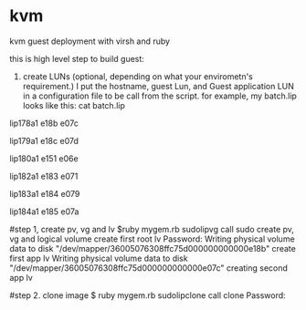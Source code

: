 kvm
===

kvm guest deployment with virsh and ruby

this is high level step to build guest:

1. create LUNs  (optional, depending on what your envirometn's requirement.)
I put the hostname, guest Lun, and Guest application LUN in a configuration file to be call from the script.
for example,  my batch.lip looks like this:
cat batch.lip

lip178a1        e18b    e07c

lip179a1        e18c    e07d

lip180a1        e151    e06e

lip182a1        e183    e071

lip183a1        e184    e079

lip184a1        e185    e07a

#step 1, create pv, vg and lv
$ruby mygem.rb  sudolipvg
call sudo create pv, vg and logical volume
create first root lv
Password:
  Writing physical volume data to disk "/dev/mapper/36005076308ffc75d000000000000e18b"
create first app lv
  Writing physical volume data to disk "/dev/mapper/36005076308ffc75d000000000000e07c"
creating second app lv

#step 2. clone image
$ ruby mygem.rb  sudolipclone
call clone
Password:








